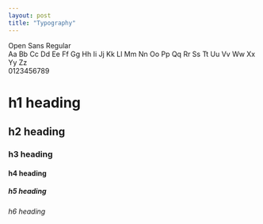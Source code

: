 ```yaml
---
layout: post
title: "Typography"
---
```


<div class="font-title">Open Sans Regular</div>

<div class="font-preview">
  <span>
    <span>Aa Bb Cc Dd Ee Ff Gg Hh Ii Jj Kk Ll Mm Nn Oo Pp Qq Rr Ss Tt Uu Vv Ww Xx Yy Zz</span><br>
    <span>0123456789</span>
  </span>
</div>


<h1>h1 heading</h1>
<h2>h2 heading</h2>
<h3>h3 heading</h3>
<h4>h4 heading</h4>
<h5>h5 heading</h5>
<h6>h6 heading</h6>
